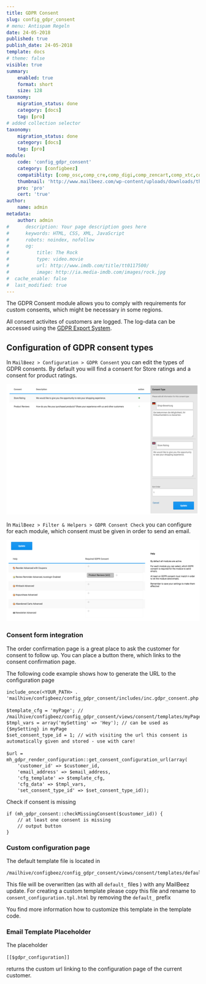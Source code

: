 ```yaml
---
title: GDPR Consent
slug: config_gdpr_consent
# menu: Antispam Regeln
date: 24-05-2018
published: true
publish_date: 24-05-2018
template: docs
# theme: false
visible: true
summary:
    enabled: true
    format: short
    size: 128
taxonomy:
    migration_status: done
    category: [docs]
    tag: [pro]
# added collection selector
taxonomy:
    migration_status: done
    category: [docs]
    tag: [pro]
module:
    code: 'config_gdpr_consent'
    category: [configbeez]
    compatiblity: [comp_osc,comp_cre,comp_digi,comp_zencart,comp_xtc,comp_xtcm2,comp_gambio]
    thumbnail: 'http://www.mailbeez.com/wp-content/uploads/downloads/thumbnails/2014/04/icon_32.png'
    pro: 'pro'
    cert: 'true'
author:
    name: admin
metadata:
    author: admin
#      description: Your page description goes here
#      keywords: HTML, CSS, XML, JavaScript
#      robots: noindex, nofollow
#      og:
#          title: The Rock
#          type: video.movie
#          url: http://www.imdb.com/title/tt0117500/
#          image: http://ia.media-imdb.com/images/rock.jpg
#  cache_enable: false
#  last_modified: true
---
```



The GDPR Consent module allows you to comply with requirements for custom consents, which might be necessary in some regions.


All consent activites of customers are logged. The log-data can be accessed using the [GDPR Export System](/documentation/configbeez/config_gdpr_export).


## Configuration of GDPR consent types

In `MailBeez > Configuration > GDPR Consent` you can edit the types of GDPR consents. By default you will find a consent for Store ratings and a consent for product ratings.

![Screen_gambio_consent_types.en.png](Screen_gambio_consent_types.en.png)


In `MailBeez > Filter & Helpers > GDPR Consent Check` you can configure for each module, which consent must be given in order to send an email.

![Screen_gambio_consent_check.en.png](Screen_gambio_consent_check.en.png)


### Consent form integration

The order confirmation page is a great place to ask the customer for consent to follow up. You can place a button there, which links to the consent confirmation page.

The following code example shows how to generate the URL to the configuration page

    include_once(<YOUR_PATH> . 'mailhive/configbeez/config_gdpr_consent/includes/inc.gdpr_consent.php');
    
    $template_cfg = 'myPage'; // /mailhive/configbeez/config_gdpr_consent/views/consent/templates/myPage.tpl.html
    $tmpl_vars = array('mySetting' => 'Hey'); // can be used as {$mySetting} in myPage
    $set_consent_type_id = 1; // with visiting the url this consent is automatically given and stored - use with care!

    $url = mh_gdpr_render_configuration::get_consent_configuration_url(array(
        'customer_id' => $customer_id,
        'email_address' => $email_address,
        'cfg_template' => $template_cfg,
        'cfg_data' => $tmpl_vars,
        'set_consent_type_id' => $set_consent_type_id));



Check if consent is missing

    if (mh_gdpr_consent::checkMissingConsent($customer_id)) {
        // at least one consent is missing
        // output button
    }





### Custom configuration page

The default template file is located in

    /mailhive/configbeez/config_gdpr_consent/views/consent/templates/default_consent_configuration.tpl.html

This file will be overwritten (as with all `default_` files ) with any MailBeez update. For creating a custom template please copy this file and rename to `consent_configuration.tpl.html` by removing the `default_` prefix

You find more information how to customize this template in the template code.



### Email Template Placeholder

The placeholder

`[[$gdpr_configuration]]`

returns the custom url linking to the configuration page of the current customer.

